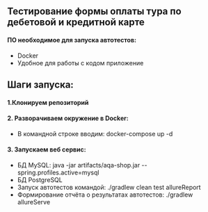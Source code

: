 ## Тестирование формы оплаты тура по дебетовой и кредитной карте
#### ПО необходимое для запуска автотестов:
* Docker
* Удобное для работы с кодом приложение

## Шаги запуска:
#### 1.Клонируем репозиторий
#### 2. Разворачиваем окружение в Docker:
* В командной строке вводим: docker-compose up -d
#### 3. Запускаем веб сервис:
* БД MySQL: java -jar artifacts/aqa-shop.jar --spring.profiles.active=mysql
* БД PostgreSQL
* Запуск автотестов командой: ./gradlew clean test allureReport   
* Формирование отчёта о результатах автотестов: ./gradlew allureServe   


